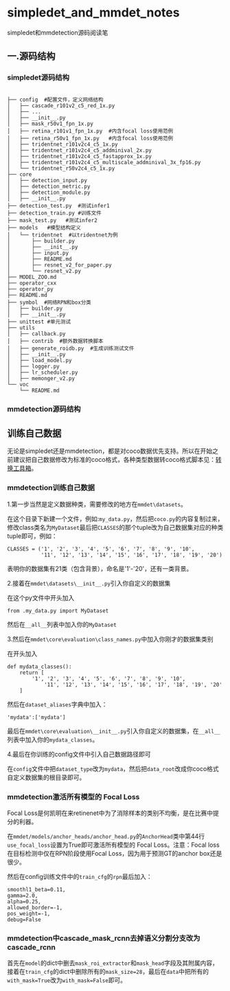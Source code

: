 # simpledet_and_mmdet_notes
simpledet和mmdetection源码阅读笔


## 一.源码结构
### simpledet源码结构

```

├── config  #配置文件，定义网络结构
│   ├── cascade_r101v2_c5_red_1x.py
│   ├── ...
│   ├── __init__.py
│   ├── mask_r50v1_fpn_1x.py
│   ├── retina_r101v1_fpn_1x.py  #内含focal loss使用范例
│   ├── retina_r50v1_fpn_1x.py   #内含focal loss使用范例
│   ├── tridentnet_r101v2c4_c5_1x.py
│   ├── tridentnet_r101v2c4_c5_addminival_2x.py
│   ├── tridentnet_r101v2c4_c5_fastapprox_1x.py
│   ├── tridentnet_r101v2c4_c5_multiscale_addminival_3x_fp16.py
│   └── tridentnet_r50v2c4_c5_1x.py
├── core
│   ├── detection_input.py
│   ├── detection_metric.py
│   ├── detection_module.py
│   ├── __init__.py
├── detection_test.py  #测试infer1
├── detection_train.py #训练文件
├── mask_test.py   #测试infer2
├── models   #模型结构定义
│   └── tridentnet  #以tridentnet为例
│       ├── builder.py
│       ├── __init__.py
│       ├── input.py
│       ├── README.md
│       ├── resnet_v2_for_paper.py
│       └── resnet_v2.py
├── MODEL_ZOO.md
├── operator_cxx
├── operator_py
├── README.md
├── symbol  #网络RPN和box分类
│   ├── builder.py
│   ├── __init__.py
├── unittest #单元测试
├── utils
│   ├── callback.py
│   ├── contrib  #额外数据转换脚本
│   ├── generate_roidb.py  #生成训练测试文件
│   ├── __init__.py
│   ├── load_model.py
│   ├── logger.py
│   ├── lr_scheduler.py
│   ├── memonger_v2.py
└── voc
    └── README.md

```

### mmdetection源码结构

## 训练自己数据

无论是simpledet还是mmdetection，都是对coco数据优先支持。所以在开始之前建议把自己数据修改为标准的coco格式，各种类型数据转coco格式脚本见：[转换工具箱](https://github.com/spytensor/prepare_detection_dataset)。

### mmdetection训练自己数据

1.第一步当然是定义数据种类，需要修改的地方在`mmdet\datasets`。

在这个目录下新建一个文件，例如:`my_data.py`，然后把`coco.py`的内容复制过来，修改class类名为`MyDataset`最后把`CLASSES`的那个tuple改为自己数据集对应的种类tuple即可，例如：

```    
CLASSES = ('1', '2', '3', '4', '5', '6', '7', '8', '9', '10',
           '11', '12', '13', '14', '15', '16', '17', '18', '19', '20')
```
表明你的数据集有21类（包含背景），命名是'1'-'20'，还有一类背景。

2.接着在`mmdet\datasets\__init__.py`引入你自定义的数据集

在这个py文件中开头加入
```
from .my_data.py import MyDataset
```
然后在`__all__`列表中加入你的`MyDataset`

3.然后在`mmdet\core\evaluation\class_names.py`中加入你刚才的数据集类别

在开头加入
```
def mydata_classes():
    return [
        '1', '2', '3', '4', '5', '6', '7', '8', '9', '10',
            '11', '12', '13', '14', '15', '16', '17', '18', '19', '20'
    ]
```

然后在`dataset_aliases`字典中加入：
```
'mydata':['mydata']
```

最后在`mmdet\core\evaluation\__init__.py`引入你自定义的数据集，在`__all__`列表中加入你的`mydata_classes`。

4.最后在你训练的config文件中引入自己数据路径即可

在`config`文件中把`dataset_type`改为`mydata`，然后把`data_root`改成你coco格式自定义数据集的根目录即可。

### mmdetection激活所有模型的 Focal Loss

Focal Loss是何凯明在来retinenet中为了消除样本的类别不均衡，是在比赛中提分的利器。

在`mmdet/models/anchor_heads/anchor_head.py`的`AnchorHead`类中第44行`use_focal_loss`设置为True即可激活所有模型的 Focal Loss。注意：Focal loss在目标检测中仅在RPN阶段使用Focal Loss，因为用于预测GT的anchor box还是很少。

然后在config训练文件中的`train_cfg`的`rpn`最后加入：

```
smoothl1_beta=0.11,
gamma=2.0,
alpha=0.25,
allowed_border=-1,
pos_weight=-1,
debug=False
```
### mmdetection中cascade_mask_rcnn去掉语义分割分支改为cascade_rcnn

首先在`model`的dict中删去`mask_roi_extractor`和`mask_head`字段及其附属内容，接着在`train_cfg`的dict中删除所有的`mask_size=28`，最后在`data`中把所有的`with_mask=True`改为`with_mask=False`即可。
